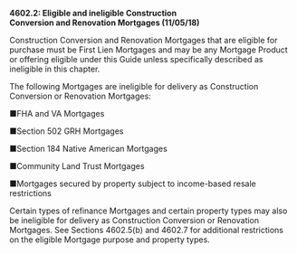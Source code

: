 **4602.2: Eligible and ineligible Construction**\
**Conversion and Renovation Mortgages (11/05/18)**

Construction Conversion and Renovation Mortgages that are eligible for
purchase must be First Lien Mortgages and may be any Mortgage Product or
offering eligible under this Guide unless specifically described as
ineligible in this chapter.

The following Mortgages are ineligible for delivery as Construction
Conversion or Renovation Mortgages:

■FHA and VA Mortgages

■Section 502 GRH Mortgages

■Section 184 Native American Mortgages

■Community Land Trust Mortgages

■Mortgages secured by property subject to income-based resale
restrictions

Certain types of refinance Mortgages and certain property types may also
be ineligible for delivery as Construction Conversion or Renovation
Mortgages. See Sections 4602.5(b) and 4602.7 for additional restrictions
on the eligible Mortgage purpose and property types.